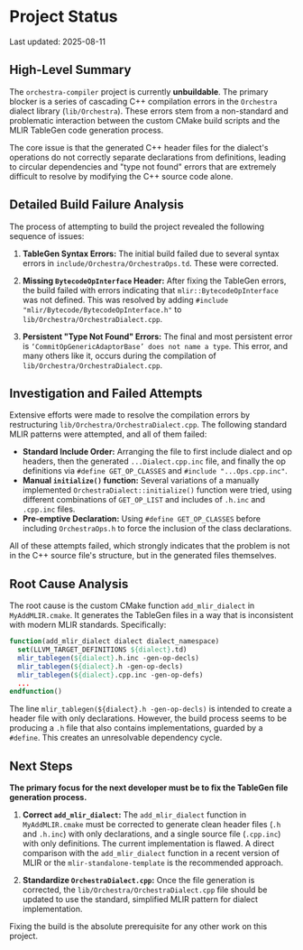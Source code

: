 # Project Status

Last updated: 2025-08-11

## High-Level Summary

The `orchestra-compiler` project is currently **unbuildable**. The primary blocker is a series of cascading C++ compilation errors in the `Orchestra` dialect library (`lib/Orchestra`). These errors stem from a non-standard and problematic interaction between the custom CMake build scripts and the MLIR TableGen code generation process.

The core issue is that the generated C++ header files for the dialect's operations do not correctly separate declarations from definitions, leading to circular dependencies and "type not found" errors that are extremely difficult to resolve by modifying the C++ source code alone.

## Detailed Build Failure Analysis

The process of attempting to build the project revealed the following sequence of issues:

1.  **TableGen Syntax Errors:** The initial build failed due to several syntax errors in `include/Orchestra/OrchestraOps.td`. These were corrected.

2.  **Missing `BytecodeOpInterface` Header:** After fixing the TableGen errors, the build failed with errors indicating that `mlir::BytecodeOpInterface` was not defined. This was resolved by adding `#include "mlir/Bytecode/BytecodeOpInterface.h"` to `lib/Orchestra/OrchestraDialect.cpp`.

3.  **Persistent "Type Not Found" Errors:** The final and most persistent error is `‘CommitOpGenericAdaptorBase’ does not name a type`. This error, and many others like it, occurs during the compilation of `lib/Orchestra/OrchestraDialect.cpp`.

## Investigation and Failed Attempts

Extensive efforts were made to resolve the compilation errors by restructuring `lib/Orchestra/OrchestraDialect.cpp`. The following standard MLIR patterns were attempted, and all of them failed:

*   **Standard Include Order:** Arranging the file to first include dialect and op headers, then the generated `...Dialect.cpp.inc` file, and finally the op definitions via `#define GET_OP_CLASSES` and `#include "...Ops.cpp.inc"`.
*   **Manual `initialize()` function:** Several variations of a manually implemented `OrchestraDialect::initialize()` function were tried, using different combinations of `GET_OP_LIST` and includes of `.h.inc` and `.cpp.inc` files.
*   **Pre-emptive Declaration:** Using `#define GET_OP_CLASSES` before including `OrchestraOps.h` to force the inclusion of the class declarations.

All of these attempts failed, which strongly indicates that the problem is not in the C++ source file's structure, but in the generated files themselves.

## Root Cause Analysis

The root cause is the custom CMake function `add_mlir_dialect` in `MyAddMLIR.cmake`. It generates the TableGen files in a way that is inconsistent with modern MLIR standards. Specifically:

```cmake
function(add_mlir_dialect dialect dialect_namespace)
  set(LLVM_TARGET_DEFINITIONS ${dialect}.td)
  mlir_tablegen(${dialect}.h.inc -gen-op-decls)
  mlir_tablegen(${dialect}.h -gen-op-decls)
  mlir_tablegen(${dialect}.cpp.inc -gen-op-defs)
  ...
endfunction()
```

The line `mlir_tablegen(${dialect}.h -gen-op-decls)` is intended to create a header file with only declarations. However, the build process seems to be producing a `.h` file that also contains implementations, guarded by a `#define`. This creates an unresolvable dependency cycle.

## Next Steps

**The primary focus for the next developer must be to fix the TableGen file generation process.**

1.  **Correct `add_mlir_dialect`:** The `add_mlir_dialect` function in `MyAddMLIR.cmake` must be corrected to generate clean header files (`.h` and `.h.inc`) with only declarations, and a single source file (`.cpp.inc`) with only definitions. The current implementation is flawed. A direct comparison with the `add_mlir_dialect` function in a recent version of MLIR or the `mlir-standalone-template` is the recommended approach.

2.  **Standardize `OrchestraDialect.cpp`:** Once the file generation is corrected, the `lib/Orchestra/OrchestraDialect.cpp` file should be updated to use the standard, simplified MLIR pattern for dialect implementation.

Fixing the build is the absolute prerequisite for any other work on this project.